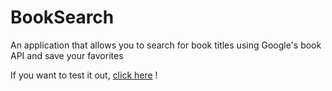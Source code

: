 # BookSearch

An application that allows you to search for book titles using Google's book API and save your favorites

If you want to test it out, [click here](https://reactbooksgo.herokuapp.com/) !
